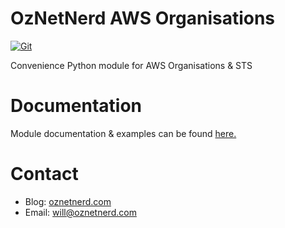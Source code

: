 # OzNetNerd AWS Organisations

[![Git](https://app.soluble.cloud/api/v1/public/badges/aa50e252-077e-4e66-ae2e-c7887b4cd897.svg?orgId=401166500955)](https://app.soluble.cloud/repos/details/github.com/oznetnerd/onnawsorgs?orgId=401166500955)  

Convenience Python module for AWS Organisations & STS

# Documentation

Module documentation & examples can be found [here.](https://onnawsorgs.oznetnerd.com/)


# Contact

* Blog: [oznetnerd.com](https://oznetnerd.com)
* Email: will@oznetnerd.com